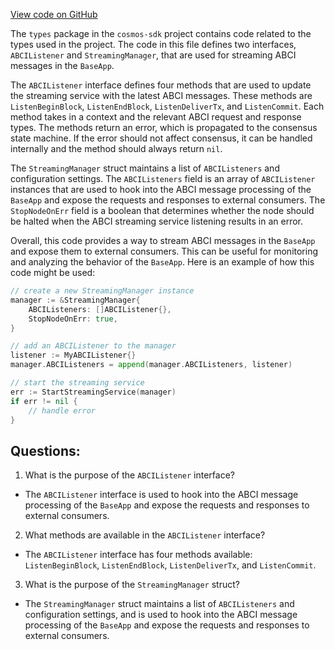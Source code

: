 [View code on GitHub](https://github.com/cosmos/cosmos-sdk.git/store/types/streaming.go)

The `types` package in the `cosmos-sdk` project contains code related to the types used in the project. The code in this file defines two interfaces, `ABCIListener` and `StreamingManager`, that are used for streaming ABCI messages in the `BaseApp`.

The `ABCIListener` interface defines four methods that are used to update the streaming service with the latest ABCI messages. These methods are `ListenBeginBlock`, `ListenEndBlock`, `ListenDeliverTx`, and `ListenCommit`. Each method takes in a context and the relevant ABCI request and response types. The methods return an error, which is propagated to the consensus state machine. If the error should not affect consensus, it can be handled internally and the method should always return `nil`.

The `StreamingManager` struct maintains a list of `ABCIListeners` and configuration settings. The `ABCIListeners` field is an array of `ABCIListener` instances that are used to hook into the ABCI message processing of the `BaseApp` and expose the requests and responses to external consumers. The `StopNodeOnErr` field is a boolean that determines whether the node should be halted when the ABCI streaming service listening results in an error.

Overall, this code provides a way to stream ABCI messages in the `BaseApp` and expose them to external consumers. This can be useful for monitoring and analyzing the behavior of the `BaseApp`. Here is an example of how this code might be used:

```go
// create a new StreamingManager instance
manager := &StreamingManager{
    ABCIListeners: []ABCIListener{},
    StopNodeOnErr: true,
}

// add an ABCIListener to the manager
listener := MyABCIListener{}
manager.ABCIListeners = append(manager.ABCIListeners, listener)

// start the streaming service
err := StartStreamingService(manager)
if err != nil {
    // handle error
}
```
## Questions: 
 1. What is the purpose of the `ABCIListener` interface?
- The `ABCIListener` interface is used to hook into the ABCI message processing of the `BaseApp` and expose the requests and responses to external consumers.

2. What methods are available in the `ABCIListener` interface?
- The `ABCIListener` interface has four methods available: `ListenBeginBlock`, `ListenEndBlock`, `ListenDeliverTx`, and `ListenCommit`.

3. What is the purpose of the `StreamingManager` struct?
- The `StreamingManager` struct maintains a list of `ABCIListeners` and configuration settings, and is used to hook into the ABCI message processing of the `BaseApp` and expose the requests and responses to external consumers.